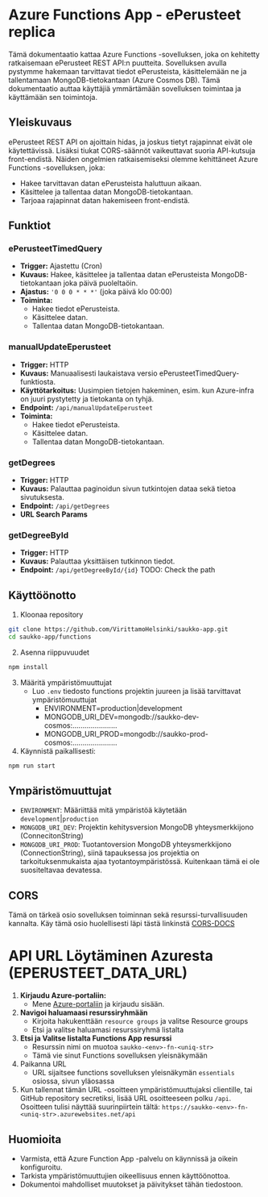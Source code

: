 # Azure Functions App - ePerusteet replica
Tämä dokumentaatio kattaa Azure Functions -sovelluksen, joka on kehitetty ratkaisemaan ePerusteet REST API:n puutteita. Sovelluksen avulla pystymme hakemaan tarvittavat tiedot ePerusteista, käsittelemään ne ja tallentamaan MongoDB-tietokantaan (Azure Cosmos DB). Tämä dokumentaatio auttaa käyttäjiä ymmärtämään sovelluksen toimintaa ja käyttämään sen toimintoja.

## Yleiskuvaus
ePerusteet REST API on ajoittain hidas, ja joskus tietyt rajapinnat eivät ole käytettävissä. Lisäksi tiukat CORS-säännöt vaikeuttavat suoria API-kutsuja front-endistä. Näiden ongelmien ratkaisemiseksi olemme kehittäneet Azure Functions -sovelluksen, joka:

* Hakee tarvittavan datan ePerusteista haluttuun aikaan.
* Käsittelee ja tallentaa datan MongoDB-tietokantaan.
* Tarjoaa rajapinnat datan hakemiseen front-endistä.

## Funktiot

### ePerusteetTimedQuery
* **Trigger:** Ajastettu (Cron)
* **Kuvaus:** Hakee, käsittelee ja tallentaa datan ePerusteista MongoDB-tietokantaan joka päivä puoleltaöin.
* **Ajastus:** `'0 0 0 * * *'` (joka päivä klo 00:00)
* **Toiminta:**
  * Hakee tiedot ePerusteista.
  * Käsittelee datan.
  * Tallentaa datan MongoDB-tietokantaan.

### manualUpdateEperusteet
* **Trigger:** HTTP
* **Kuvaus:** Manuaalisesti laukaistava versio ePerusteetTimedQuery-funktiosta.
* **Käyttötarkoitus:** Uusimpien tietojen hakeminen, esim. kun Azure-infra on juuri pystytetty ja tietokanta on tyhjä.
* **Endpoint:** `/api/manualUpdateEperusteet`
* **Toiminta:**
  * Hakee tiedot ePerusteista.
  * Käsittelee datan.
  * Tallentaa datan MongoDB-tietokantaan.

### getDegrees
* **Trigger:** HTTP
* **Kuvaus:** Palauttaa paginoidun sivun tutkintojen dataa sekä tietoa sivutuksesta.
* **Endpoint:** `/api/getDegrees`
* **URL Search Params**

### getDegreeById
* **Trigger:** HTTP
* **Kuvaus:** Palauttaa yksittäisen tutkinnon tiedot.
* **Endpoint:** `/api/getDegreeById/{id}` TODO: Check the path

## Käyttöönotto
1. Kloonaa repository
```sh
git clone https://github.com/VirittamoHelsinki/saukko-app.git
cd saukko-app/functions
```
2. Asenna riippuvuudet
```sh
npm install
```
3. Määritä ympäristömuuttujat
    * Luo `.env` tiedosto functions projektin juureen ja lisää tarvittavat ympäristömuuttujat
      * ENVIRONMENT=production|development
      * MONGODB_URI_DEV=mongodb://saukko-dev-cosmos:......................
      * MONGODB_URI_PROD=mongodb://saukko-prod-cosmos:......................
4. Käynnistä paikallisesti:
```sh
npm run start
```

## Ympäristömuuttujat
* `ENVIRONMENT`: Määriittää mitä ympäristöä käytetään `development`|`production`
* `MONGODB_URI_DEV`: Projektin kehitysversion MongoDB yhteysmerkkijono (ConnecitonString)
* `MONGODB_URI_PROD`: Tuotantoversion MongoDB yhteysmerkkijono (ConnectionString), siinä tapauksessa jos projektia on tarkoituksenmukaista ajaa tyotantoympäristössä. Kuitenkaan tämä ei ole suositeltavaa devatessa.

## CORS
Tämä on tärkeä osio sovelluksen toiminnan sekä resurssi-turvallisuuden kannalta. Käy tämä osio huolellisesti läpi tästä linkinstä [CORS-DOCS](cors.md)

# API URL Löytäminen Azuresta (EPERUSTEET_DATA_URL)
1. **Kirjaudu Azure-portaliin:**
    * Mene [Azure-portaliin](https://portal.azure.com/) ja kirjaudu sisään.
2. **Navigoi haluamaasi resurssiryhmään**
    * Kirjoita hakukenttään `resource groups` ja valitse Resource groups
    * Etsi ja valitse haluamasi resurssiryhmä listalta
3. **Etsi ja Valitse listalta Functions App resurssi**
    * Resurssin nimi on muotoa `saukko-<env>-fn-<uniq-str>`
    * Tämä vie sinut Functions sovelluksen yleisnäkymään
4. Paikanna URL
    * URL sijaitsee functions sovelluksen yleisnäkymän `essentials` osiossa, sivun yläosassa
5. Kun tallennat tämän URL -osoitteen ympäristömuuttujaksi clientille, tai GitHub repository secretiksi, lisää URL osoitteeseen polku `/api`. Osoitteen tulisi näyttää suurinpiirtein tältä: `https://saukko-<env>-fn-<uniq-str>.azurewebsites.net/api`

## Huomioita
* Varmista, että Azure Function App -palvelu on käynnissä ja oikein konfiguroitu.
* Tarkista ympäristömuuttujien oikeellisuus ennen käyttöönottoa.
* Dokumentoi mahdolliset muutokset ja päivitykset tähän tiedostoon.
